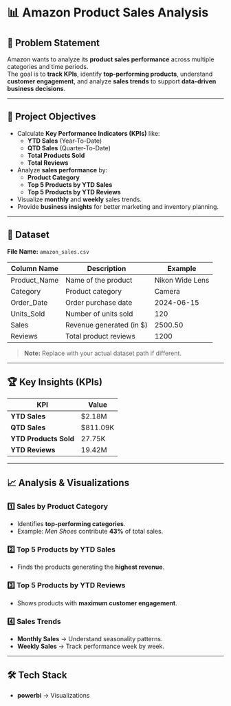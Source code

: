 # 📊 Amazon Product Sales Analysis 

## 📝 Problem Statement
Amazon wants to analyze its **product sales performance** across multiple categories and time periods.  
The goal is to **track KPIs**, identify **top-performing products**, understand **customer engagement**, and analyze **sales trends** to support **data-driven business decisions**.

---

## 🎯 Project Objectives
- Calculate **Key Performance Indicators (KPIs)** like:
  - **YTD Sales** (Year-To-Date)
  - **QTD Sales** (Quarter-To-Date)
  - **Total Products Sold**
  - **Total Reviews**
- Analyze **sales performance** by:
  - **Product Category**
  - **Top 5 Products by YTD Sales**
  - **Top 5 Products by YTD Reviews**
- Visualize **monthly** and **weekly** sales trends.
- Provide **business insights** for better marketing and inventory planning.

---

## 📂 Dataset
**File Name:** `amazon_sales.csv`

| Column Name    | Description                             | Example           |
|---------------|-------------------------------------|------------------|
| Product_Name  | Name of the product                | Nikon Wide Lens |
| Category      | Product category                   | Camera          |
| Order_Date    | Order purchase date                | 2024-06-15      |
| Units_Sold    | Number of units sold               | 120             |
| Sales         | Revenue generated (in $)          | 2500.50         |
| Reviews       | Total product reviews             | 1200            |

> **Note:** Replace with your actual dataset path if different.

---

## 🏆 Key Insights (KPIs)
| KPI                      | Value      |
|------------------------|------------|
| **YTD Sales**          | $2.18M     |
| **QTD Sales**          | $811.09K   |
| **YTD Products Sold**  | 27.75K     |
| **YTD Reviews**        | 19.42M     |

---

## 📈 Analysis & Visualizations

### 1️⃣ **Sales by Product Category**
- Identifies **top-performing categories**.
- Example: *Men Shoes* contribute **43%** of total sales.

### 2️⃣ **Top 5 Products by YTD Sales**
- Finds the products generating the **highest revenue**.

### 3️⃣ **Top 5 Products by YTD Reviews**
- Shows products with **maximum customer engagement**.

### 4️⃣ **Sales Trends**
- **Monthly Sales** → Understand seasonality patterns.
- **Weekly Sales** → Track performance week by week.

---

## 🛠️ Tech Stack
- **powerbi** → Visualizations

